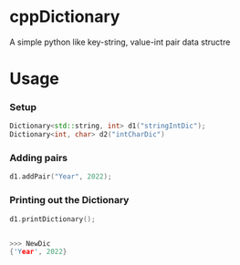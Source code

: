 # cppDictionary 
A simple python like key-string, value-int pair data structre  

# Usage 

### Setup 
```C++
Dictionary<std::string, int> d1("stringIntDic"); 
Dictionary<int, char> d2("intCharDic")
```

### Adding pairs 
```C++
d1.addPair("Year", 2022); 
```

### Printing out the Dictionary 
```C++
d1.printDictionary(); 


>>> NewDic 
{'Year', 2022}
```